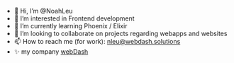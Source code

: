 - 👋 Hi, I’m @NoahLeu
- 👀 I’m interested in Frontend development
- 🌱 I’m currently learning Phoenix / Elixir
- 💞️ I’m looking to collaborate on projects regarding webapps and websites
- 📫 How to reach me (for work): nleu@webdash.solutions
- ✨ my company [webDash](https://webdash.solutions)

<!---
NoahLeu/NoahLeu is a ✨ special ✨ repository because its `README.md` (this file) appears on your GitHub profile.
You can click the Preview link to take a look at your changes.
--->
